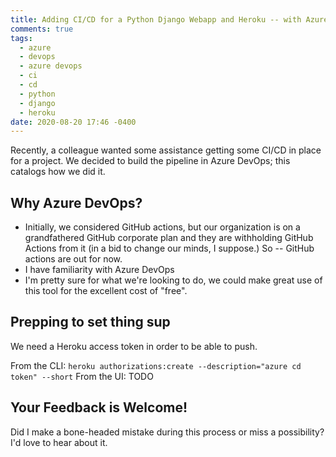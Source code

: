 ```yaml
---
title: Adding CI/CD for a Python Django Webapp and Heroku -- with Azure DevOps
comments: true
tags:
  - azure
  - devops
  - azure devops
  - ci
  - cd
  - python
  - django
  - heroku
date: 2020-08-20 17:46 -0400
---
```

Recently, a colleague wanted some assistance getting some CI/CD in place for a project. We decided to build the pipeline in Azure DevOps; this catalogs how we did it.

## Why Azure DevOps?

* Initially, we considered GitHub actions, but our organization is on a grandfathered GitHub corporate plan and they are withholding GitHub Actions from it (in a bid to change our minds, I suppose.) So -- GitHub actions are out for now.
* I have familiarity with Azure DevOps
* I'm pretty sure for what we're looking to do, we could make great use of this tool for the excellent cost of "free". 

## Prepping to set thing sup

We need a Heroku access token in order to be able to push. 

From the CLI: `heroku authorizations:create --description="azure cd token" --short`
From the UI: TODO

## Your Feedback is Welcome!

Did I make a bone-headed mistake during this process or miss a possibility? I'd love to hear about it.